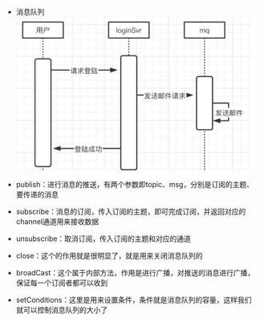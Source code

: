 


- 消息队列
![时序图](img.png)


- publish：进行消息的推送，有两个参数即topic、msg，分别是订阅的主题、要传递的消息
  
- subscribe：消息的订阅，传入订阅的主题，即可完成订阅，并返回对应的channel通道用来接收数据

- unsubscribe：取消订阅，传入订阅的主题和对应的通道

- close：这个的作用就是很明显了，就是用来关闭消息队列的
- broadCast：这个属于内部方法，作用是进行广播，对推送的消息进行广播，保证每一个订阅者都可以收到
- setConditions：这里是用来设置条件，条件就是消息队列的容量，这样我们就可以控制消息队列的大小了

